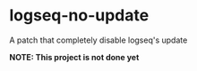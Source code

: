 # logseq-no-update

A patch that completely disable logseq's update

**NOTE: This project is not done yet**
